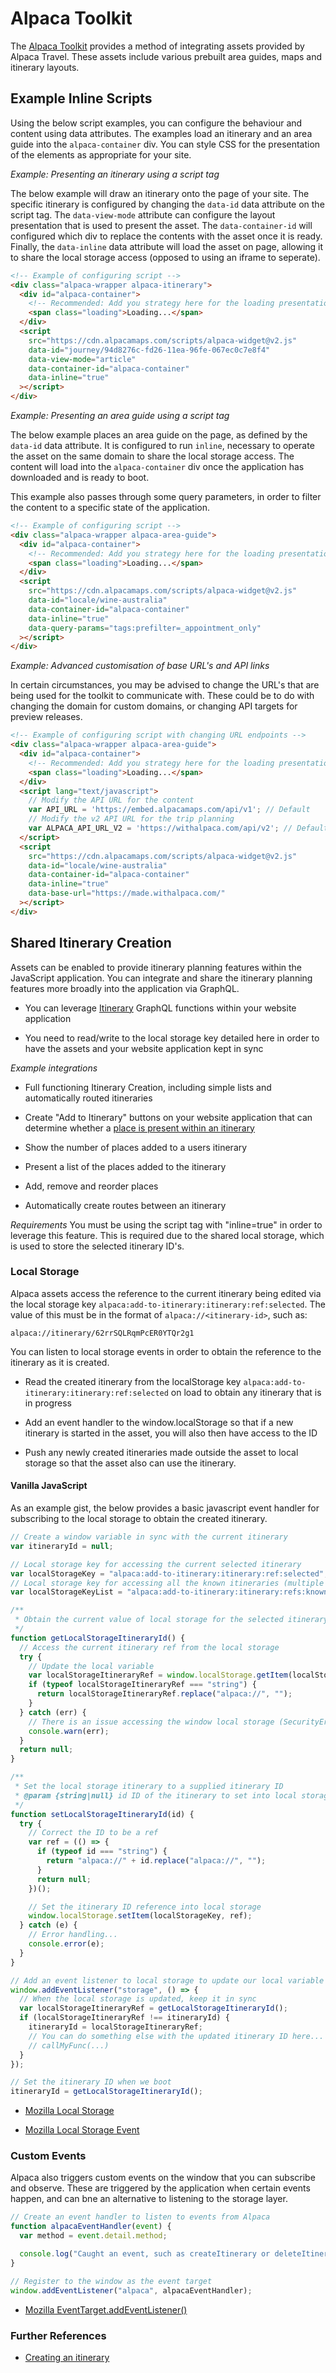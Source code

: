 # Alpaca Toolkit

The [Alpaca Toolkit](https://developer.alpacamaps.com/) provides a method of
integrating assets provided by Alpaca Travel. These assets include various
prebuilt area guides, maps and itinerary layouts.

## Example Inline Scripts

Using the below script examples, you can configure the behaviour and content
using data attributes. The examples load an itinerary and an area guide into the
`alpaca-container` div. You can style CSS for the presentation of the elements
as appropriate for your site.

_Example: Presenting an itinerary using a script tag_

The below example will draw an itinerary onto the page of your site. The
specific itinerary is configured by changing the `data-id` data attribute on the
script tag. The `data-view-mode` attribute can configure the layout presentation
that is used to present the asset. The `data-container-id` will configured&#x20;
which div to replace the contents with the asset once it is ready. Finally, the
`data-inline` data attribute will load the asset on page, allowing it to share
the local storage access (opposed to using an iframe to seperate).

```html
<!-- Example of configuring script -->
<div class="alpaca-wrapper alpaca-itinerary">
  <div id="alpaca-container">
    <!-- Recommended: Add you strategy here for the loading presentation -->
    <span class="loading">Loading...</span>
  </div>
  <script
    src="https://cdn.alpacamaps.com/scripts/alpaca-widget@v2.js"
    data-id="journey/94d8276c-fd26-11ea-96fe-067ec0c7e8f4"
    data-view-mode="article"
    data-container-id="alpaca-container"
    data-inline="true"
  ></script>
</div>
```

_Example: Presenting an area guide using a script tag_

The below example places an area guide on the page, as defined by the `data-id`
data attribute. It is configured to run `inline`, necessary to operate the asset
on the same domain to share the local storage access. The content will load into
the `alpaca-container` div once the application has downloaded and is ready to
boot.

This example also passes through some query parameters, in order to filter the
content to a specific state of the application.

```html
<!-- Example of configuring script -->
<div class="alpaca-wrapper alpaca-area-guide">
  <div id="alpaca-container">
    <!-- Recommended: Add you strategy here for the loading presentation -->
    <span class="loading">Loading...</span>
  </div>
  <script
    src="https://cdn.alpacamaps.com/scripts/alpaca-widget@v2.js"
    data-id="locale/wine-australia"
    data-container-id="alpaca-container"
    data-inline="true"
    data-query-params="tags:prefilter=_appointment_only"
  ></script>
</div>
```

_Example: Advanced customisation of base URL's and API links_

In certain circumstances, you may be advised to change the URL's that are being
used for the toolkit to communicate with. These could be to do with changing the
domain for custom domains, or changing API targets for preview releases.

```html
<!-- Example of configuring script with changing URL endpoints -->
<div class="alpaca-wrapper alpaca-area-guide">
  <div id="alpaca-container">
    <!-- Recommended: Add you strategy here for the loading presentation -->
    <span class="loading">Loading...</span>
  </div>
  <script lang="text/javascript">
    // Modify the API URL for the content
    var API_URL = 'https://embed.alpacamaps.com/api/v1'; // Default
    // Modify the v2 API URL for the trip planning
    var ALPACA_API_URL_V2 = 'https://withalpaca.com/api/v2'; // Default
  </script>
  <script
    src="https://cdn.alpacamaps.com/scripts/alpaca-widget@v2.js"
    data-id="locale/wine-australia"
    data-container-id="alpaca-container"
    data-inline="true"
    data-base-url="https://made.withalpaca.com/"
  ></script>
</div>
```

## Shared Itinerary Creation

Assets can be enabled to provide itinerary planning features within the
JavaScript application. You can integrate and share the itinerary planning
features more broadly into the application via GraphQL.

- You can leverage [Itinerary](/topics/itinerary) GraphQL functions within your
  website application

- You need to read/write to the local storage key detailed here in order to have
  the assets and your website application kept in sync

_Example integrations_

- Full functioning Itinerary Creation, including simple lists and automatically
  routed itineraries

- Create "Add to Itinerary" buttons on your website application that can
  determine whether a
  [place is present within an itinerary](topics/itinerary/Checking%20if%20a%20place%20is%20within%20an%20itinerary/README.md)

- Show the number of places added to a users itinerary

- Present a list of the places added to the itinerary

- Add, remove and reorder places

- Automatically create routes between an itinerary

_Requirements_ You must be using the script tag with "inline=true" in order to
leverage this feature. This is required due to the shared local storage, which
is used to store the selected itinerary ID's.

### Local Storage

Alpaca assets access the reference to the current itinerary being edited via the
local storage key `alpaca:add-to-itinerary:itinerary:ref:selected`. The value of
this must be in the format of `alpaca://<itinerary-id>`, such as:

`alpaca://itinerary/62rrSQLRqmPcER0YTQr2g1`

You can listen to local storage events in order to obtain the reference to the
itinerary as it is created.

- Read the created itinerary from the localStorage key&#x20;
  `alpaca:add-to-itinerary:itinerary:ref:selected` on load to obtain any&#x20;
  itinerary that is in progress

- Add an event handler to the window.localStorage so that if a new itinerary is
  started in the asset, you will also then have access to the ID

- Push any newly created itineraries made outside the asset to local storage so
  that the asset also can use the itinerary.

#### Vanilla JavaScript

As an example gist, the below provides a basic javascript event handler for
subscribing to the local storage to obtain the created itinerary.

```javascript
// Create a window variable in sync with the current itinerary
var itineraryId = null;

// Local storage key for accessing the current selected itinerary
var localStorageKey = "alpaca:add-to-itinerary:itinerary:ref:selected";
// Local storage key for accessing all the known itineraries (multiple list)
var localStorageKeyList = "alpaca:add-to-itinerary:itinerary:refs:known";

/**
 * Obtain the current value of local storage for the selected itinerary
 */
function getLocalStorageItineraryId() {
  // Access the current itinerary ref from the local storage
  try {
    // Update the local variable
    var localStorageItineraryRef = window.localStorage.getItem(localStorageKey);
    if (typeof localStorageItineraryRef === "string") {
      return localStorageItineraryRef.replace("alpaca://", "");
    }
  } catch (err) {
    // There is an issue accessing the window local storage (SecurityError)
    console.warn(err);
  }
  return null;
}

/**
 * Set the local storage itinerary to a supplied itinerary ID
 * @param {string|null} id ID of the itinerary to set into local storage
 */
function setLocalStorageItineraryId(id) {
  try {
    // Correct the ID to be a ref
    var ref = (() => {
      if (typeof id === "string") {
        return "alpaca://" + id.replace("alpaca://", "");
      }
      return null;
    })();

    // Set the itinerary ID reference into local storage
    window.localStorage.setItem(localStorageKey, ref);
  } catch (e) {
    // Error handling...
    console.error(e);
  }
}

// Add an event listener to local storage to update our local variable
window.addEventListener("storage", () => {
  // When the local storage is updated, keep it in sync
  var localStorageItineraryRef = getLocalStorageItineraryId();
  if (localStorageItineraryRef !== itineraryId) {
    itineraryId = localStorageItineraryRef;
    // You can do something else with the updated itinerary ID here...
    // callMyFunc(...)
  }
});

// Set the itinerary ID when we boot
itineraryId = getLocalStorageItineraryId();
```

- [Mozilla Local Storage](https://developer.mozilla.org/en-US/docs/Web/API/Window/localStorage)

- [Mozilla Local Storage Event](https://developer.mozilla.org/en-US/docs/Web/API/Window/storage_event)

### Custom Events

Alpaca also triggers custom events on the window that you can subscribe and
observe. These are triggered by the application when certain events happen, and
can bne an alternative to listening to the storage layer.

```javascript
// Create an event handler to listen to events from Alpaca
function alpacaEventHandler(event) {
  var method = event.detail.method;

  console.log("Caught an event, such as createItinerary or deleteItinerary");
}

// Register to the window as the event target
window.addEventListener("alpaca", alpacaEventHandler);
```

- [Mozilla EventTarget.addEventListener()](https://developer.mozilla.org/en-US/docs/Web/API/EventTarget/addEventListener)

### Further References

- [Creating an itinerary](/topics/itinerary/Creating%20an%20itinerary/README.md)
